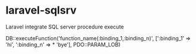 # laravel-sqlsrv
Laravel integrate SQL server procedure execute 

DB::executeFunction('function_name(:binding_1,:binding_n)', [':binding_1' => 'hi', ':binding_n' =>
     * 'bye'], PDO::PARAM_LOB)
